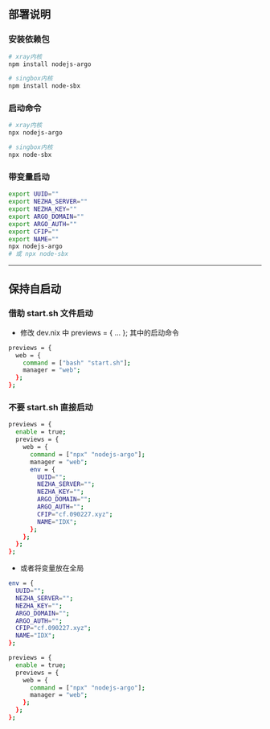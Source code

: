## 部署说明

### 安装依赖包

```bash
# xray内核
npm install nodejs-argo

# singbox内核
npm install node-sbx
```

### 启动命令

```bash
# xray内核
npx nodejs-argo

# singbox内核
npx node-sbx
```

### 带变量启动

```bash
export UUID=""
export NEZHA_SERVER=""
export NEZHA_KEY=""
export ARGO_DOMAIN=""
export ARGO_AUTH=""
export CFIP=""
export NAME=""
npx nodejs-argo
# 或 npx node-sbx
```

---

## 保持自启动

### 借助 start.sh 文件启动

- 修改 dev.nix 中 previews = { ... }; 其中的启动命令

```bash
previews = {
  web = {
    command = ["bash" "start.sh"];
    manager = "web";
  };
};
```

### 不要 start.sh 直接启动

```bash
previews = {
  enable = true;
  previews = {
    web = {
      command = ["npx" "nodejs-argo"];
      manager = "web";
      env = {
        UUID="";
        NEZHA_SERVER="";
        NEZHA_KEY="";
        ARGO_DOMAIN="";
        ARGO_AUTH="";
        CFIP="cf.090227.xyz";
        NAME="IDX";
      };
    };
  };
};
```

- 或者将变量放在全局

```bash
env = {
  UUID="";
  NEZHA_SERVER="";
  NEZHA_KEY="";
  ARGO_DOMAIN="";
  ARGO_AUTH="";
  CFIP="cf.090227.xyz";
  NAME="IDX";
};

previews = {
  enable = true;
  previews = {
    web = {
      command = ["npx" "nodejs-argo"];
      manager = "web";
    };
  };
};
```
